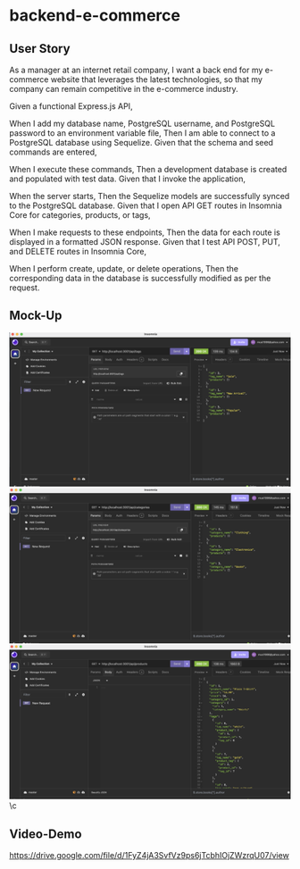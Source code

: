 # backend-e-commerce


## User Story

As a manager at an internet retail company,
I want a back end for my e-commerce website that leverages the latest technologies,
so that my company can remain competitive in the e-commerce industry.


Given a functional Express.js API,

When I add my database name, PostgreSQL username, and PostgreSQL password to an environment variable file,
Then I am able to connect to a PostgreSQL database using Sequelize.
Given that the schema and seed commands are entered,

When I execute these commands,
Then a development database is created and populated with test data.
Given that I invoke the application,

When the server starts,
Then the Sequelize models are successfully synced to the PostgreSQL database.
Given that I open API GET routes in Insomnia Core for categories, products, or tags,

When I make requests to these endpoints,
Then the data for each route is displayed in a formatted JSON response.
Given that I test API POST, PUT, and DELETE routes in Insomnia Core,

When I perform create, update, or delete operations,
Then the corresponding data in the database is successfully modified as per the request.

## Mock-Up
![alt text](image.png)
![alt text](image-1.png)
![alt text](image-2.png)\c
## Video-Demo
https://drive.google.com/file/d/1FyZ4jA3SvfVz9ps6jTcbhIOjZWzrqU07/view